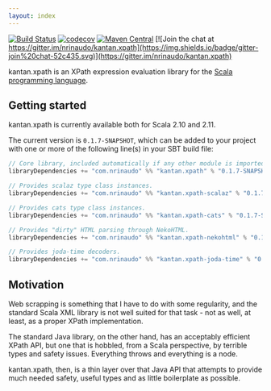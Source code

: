 ```yaml
---
layout: index
---
```


[![Build Status](https://travis-ci.org/nrinaudo/kantan.xpath.svg)](https://travis-ci.org/nrinaudo/kantan.xpath)
[![codecov](https://codecov.io/gh/nrinaudo/kantan.xpath/branch/master/graph/badge.svg)](https://codecov.io/gh/nrinaudo/kantan.xpath)
[![Maven Central](https://maven-badges.herokuapp.com/maven-central/com.nrinaudo/kantan.xpath_2.11/badge.svg)](https://maven-badges.herokuapp.com/maven-central/com.nrinaudo/kantan.xpath_2.11)
[![Join the chat at https://gitter.im/nrinaudo/kantan.xpath](https://img.shields.io/badge/gitter-join%20chat-52c435.svg)](https://gitter.im/nrinaudo/kantan.xpath)

kantan.xpath is an XPath expression evaluation library for the [Scala programming language](http://www.scala-lang.org).

## Getting started

kantan.xpath is currently available both for Scala 2.10 and 2.11.

The current version is `0.1.7-SNAPSHOT`, which can be added to your project with one or more of the following line(s)
in your SBT build file:

```scala
// Core library, included automatically if any other module is imported.
libraryDependencies += "com.nrinaudo" %% "kantan.xpath" % "0.1.7-SNAPSHOT"

// Provides scalaz type class instances.
libraryDependencies += "com.nrinaudo" %% "kantan.xpath-scalaz" % "0.1.7-SNAPSHOT"

// Provides cats type class instances.
libraryDependencies += "com.nrinaudo" %% "kantan.xpath-cats" % "0.1.7-SNAPSHOT"

// Provides "dirty" HTML parsing through NekoHTML.
libraryDependencies += "com.nrinaudo" %% "kantan.xpath-nekohtml" % "0.1.7-SNAPSHOT"

// Provides joda-time decoders.
libraryDependencies += "com.nrinaudo" %% "kantan.xpath-joda-time" % "0.1.7-SNAPSHOT"
```

## Motivation

Web scrapping is something that I have to do with some regularity, and the standard Scala XML library is not well suited
for that task - not as well, at least, as a proper XPath implementation.

The standard Java library, on the other hand, has an acceptably efficient XPath API, but one that is hobbled, from a
Scala perspective, by terrible types and safety issues. Everything throws and everything is a node.

kantan.xpath, then, is a thin layer over that Java API that attempts to provide much needed safety, useful types
and as little boilerplate as possible.
